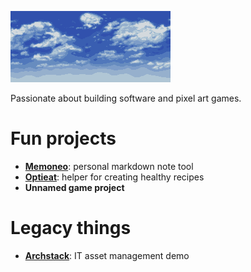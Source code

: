 ![decoration image](./bluehorizon.png)

Passionate about building software and pixel art games.
<!--
**nihiluis/nihiluis** is a ✨ _special_ ✨ repository because its `README.md` (this file) appears on your GitHub profile.

Here are some ideas to get you started:

- 🔭 I’m currently working on ...
- 🌱 I’m currently learning ...
- 👯 I’m looking to collaborate on ...
- 🤔 I’m looking for help with ...
- 💬 Ask me about ...
- 📫 How to reach me: ...
- 😄 Pronouns: ...
- ⚡ Fun fact: ...
-->

# Fun projects
- [**Memoneo**](https://github.com/nihiluis/memoneo2): personal markdown note tool
- [**Optieat**](https://app.nutri.nihiluis.com): helper for creating healthy recipes
- **Unnamed game project**

# Legacy things
- [**Archstack**](https://github.com/nihiluis/archstack): IT asset management demo
